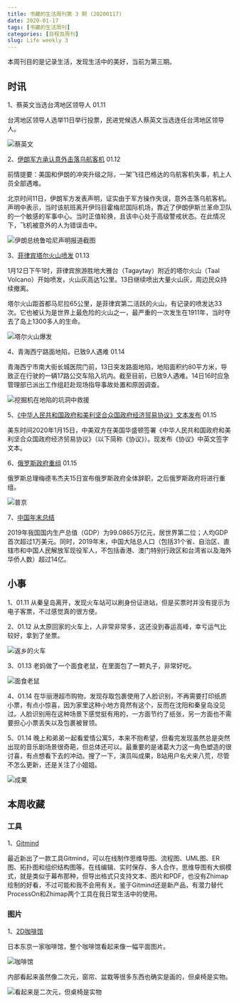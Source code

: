 ```yaml
---
title: 书藏的生活周刊第 3 期 (20200117)
date: 2020-01-17
tags: [书藏的生活周刊]
categories: [日程及周刊]
slug: Life weekly 3
---
```


本周刊目的是记录生活，发现生活中的美好，当前为第三期。

## 时讯

1、蔡英文当选台湾地区领导人 01.11

台湾地区领导人选举11日举行投票，民进党候选人蔡英文当选连任台湾地区领导人。

![蔡英文](https://picped-1301226557.cos.ap-beijing.myqcloud.com/ZK_20200117_蔡英文.jpg)

2、[伊朗军方承认意外击落乌航客机](http://m.news.cctv.com/2020/01/11/ARTI0gJCEQZBQUEziquXzeVi200111.shtml) 01.12

前情提要：美国和伊朗的冲突升级之际，一架飞往巴格达的乌航客机失事，机上人员全部遇难。

北京时间11日，伊朗军方发表声明，证实由于军方操作失误，意外击落乌航客机。声明中表示，当时该航班离开伊玛目霍梅尼国际机场，靠近了伊朗伊斯兰革命卫队的一个敏感的军事中心。当时正值轮换，且该中心处于高级警戒状态。在此情况下，飞机被意外的人为错误击中。

![伊朗总统鲁哈尼声明报道截图](https://picped-1301226557.cos.ap-beijing.myqcloud.com/ZK_20200117_伊朗军方声明.jpg)

3、[菲律宾塔尔火山喷发](https://news.sina.cn/gn/2020-01-12/detail-iihnzhha2028557.d.html) 01.13

1月12日下午1时，菲律宾旅游胜地大雅台（Tagaytay）附近的塔尔火山（Taal Volcano）开始喷发，火山灰高达1公里。13日继续喷出大量火山灰，周边民众持续撤离。

塔尔火山距首都马尼拉65公里，是菲律宾第二活跃的火山，有记录的喷发达33次。它也被认为是世界上最危险的火山之一，最严重的一次发生在1911年，当时夺去了岛上1300多人的生命。                                                              

![塔尔火山爆发](https://picped-1301226557.cos.ap-beijing.myqcloud.com/ZK_20200117_塔尔火山爆发.jpg)

4、青海西宁路面地陷，已致9人遇难 01.14

青海西宁市南大街长城医院门前，13日突发路面地陷，地陷面积约80平方米，导致正在行驶的一辆17路公交车陷入坑内。截至目前，已致9人遇难。14日16时应急管理部已派出工作组赶赴现场指导事故处置和原因调查。

![挖掘机在地陷的坑洞中救援](https://picped-1301226557.cos.ap-beijing.myqcloud.com/ZK_20200117_救援.jpg)

5、[《中华人民共和国政府和美利坚合众国政府经济贸易协议》文本发布](http://wjb.mof.gov.cn/gongzuodongtai/202001/t20200115_3459459.htm) 01.15

美东时间2020年1月15日，中美双方在美国华盛顿签署《中华人民共和国政府和美利坚合众国政府经济贸易协议》（以下简称《协议》）。现发布《协议》中英文签字文本。

6、[俄罗斯政府重组](http://m.news.cctv.com/2020/01/16/ARTI7nmrySGkE1tR10mcHglA200116.shtml) 01.15

俄罗斯总理梅德韦杰夫15日宣布俄罗斯政府全体辞职，之后俄罗斯政府将进行重组。

![普京](https://picped-1301226557.cos.ap-beijing.myqcloud.com/ZK_20200117_普京.jpg)

7、[中国年末总结](http://m.news.cctv.com/2020/01/17/ARTITkYkzpmxAvomOXIf90io200117.shtml)

2019年我国国内生产总值（GDP）为99.0865万亿元，居世界第二位；人均GDP首次超过1万美元。同时，2019年末，中国大陆总人口（包括31个省、自治区、直辖市和中国人民解放军现役军人，不包括香港、澳门特别行政区和台湾省以及海外华侨人数）超过14亿。

## 小事

1、01.11 从秦皇岛离开，发现火车站可以刷身份证进站，但是买票时并没有提示为电子客票，不过感觉真的很方便。

2、01.12 从太原回家的火车上，人非常非常多，这还没到春运高峰，幸亏运气比较好，拿到了坐票。

![返乡的火车](https://picped-1301226557.cos.ap-beijing.myqcloud.com/ZK_20200117_返乡的火车.jpg)

3、01.13 老妈做了一个面食老鼠，在里面包了一颗丸子，非常好吃。

![面食老鼠](https://picped-1301226557.cos.ap-beijing.myqcloud.com/ZK_20200117_面食老鼠.jpg)

4、01.14 在华丽港超市购物，发现存取包裹使用了人脸识别，不再需要打印纸质小票，有点小惊喜，因为家里这种小地方竟然有这个，反而在沈阳和秦皇岛没见过。人脸识别用在这种场景下感觉挺有用的，一方面节约了纸张，另一方面也不需要担心小票丢失以及包裹被冒领。

5、01.14 晚上和弟弟一起看爱情公寓5，本来不抱希望，但看完发现虽然总是突然出现的音乐剧场景很奇葩，但总体还可以。最重要的是诸葛大力这一角色塑造的很讨喜，有点想看下去的冲动。搜了一下，演员叫成果，B站用户名犬来八荒，尽管不怎么更新，还是关注了小姐姐。

![成果](https://picped-1301226557.cos.ap-beijing.myqcloud.com/ZK_20200117_成果.jpg)

## 本周收藏

### 工具

1、[Gitmind](https://gitmind.cn/)

最近新出了一款工具Gitmind，可以在线制作思维导图、流程图、UML图、ER图、拓扑图和组织结构图等。在线编辑、实时保存、多人合作，思维导图有大纲模式，就是类似于幕布那种，但导出格式只支持文本、图片和PDF，也没有Zhimap绘制的好看，不过可能和我不会用有关。鉴于Gitmind还是新产品，有潜力替代ProcessOn和Zhimap两个工具在我日常生活中的使用。

### 图片

1、[2D咖啡馆](https://soranews24.com/2019/09/01/tokyos-amazing-2d-cafe-looks-like-an-illustration-but-its-an-actual-restaurant-you-can-eat-in/)

日本东京一家咖啡馆，整个咖啡馆看起来像一幅平面图片。

![咖啡馆](https://picped-1301226557.cos.ap-beijing.myqcloud.com/ZK_20200117_咖啡馆1.jpg)

内部看起来虽然像二次元，窗帘、盆栽等很多东西也确实是画的，但桌椅是实物。

![看起来是二次元，但桌椅是实物](https://picped-1301226557.cos.ap-beijing.myqcloud.com/ZK_20200117_咖啡馆2.jpg)



